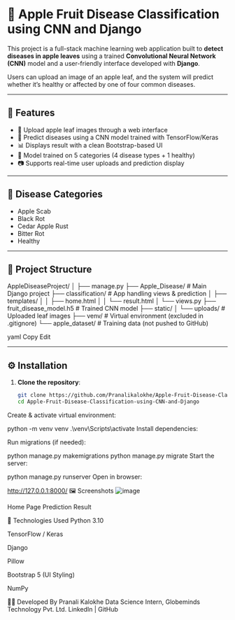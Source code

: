 # 🍎 Apple Fruit Disease Classification using CNN and Django

This project is a full-stack machine learning web application built to **detect diseases in apple leaves** using a trained **Convolutional Neural Network (CNN)** model and a user-friendly interface developed with **Django**.

Users can upload an image of an apple leaf, and the system will predict whether it’s healthy or affected by one of four common diseases.

---

## 🚀 Features

- 📁 Upload apple leaf images through a web interface
- 🤖 Predict diseases using a CNN model trained with TensorFlow/Keras
- 📊 Displays result with a clean Bootstrap-based UI
- 🧠 Model trained on 5 categories (4 disease types + 1 healthy)
- 📷 Supports real-time user uploads and prediction display

---

## 🧪 Disease Categories

- Apple Scab
- Black Rot
- Cedar Apple Rust
- Bitter Rot
- Healthy

---

## 📂 Project Structure

AppleDiseaseProject/
│
├── manage.py
├── Apple_Disease/ # Main Django project
├── classification/ # App handling views & prediction
│ ├── templates/
│ │ ├── home.html
│ │ └── result.html
│ └── views.py
├── fruit_disease_model.h5 # Trained CNN model
├── static/
│ └── uploads/ # Uploaded leaf images
├── venv/ # Virtual environment (excluded in .gitignore)
└── apple_dataset/ # Training data (not pushed to GitHub)

yaml
Copy
Edit

---

## ⚙️ Installation

1. **Clone the repository**:
   ```bash
   git clone https://github.com/Pranalikalokhe/Apple-Fruit-Disease-Classification-using-CNN-and-Django.git
   cd Apple-Fruit-Disease-Classification-using-CNN-and-Django
Create & activate virtual environment:


python -m venv venv
.\venv\Scripts\activate
Install dependencies:



Run migrations (if needed):


python manage.py makemigrations
python manage.py migrate
Start the server:


python manage.py runserver
Open in browser:


http://127.0.0.1:8000/
🖼️ Screenshots
![image](https://github.com/user-attachments/assets/c4034129-d73c-49c7-a9bf-ebe0870524cb)


Home Page	Prediction Result

🧠 Technologies Used
Python 3.10

TensorFlow / Keras

Django

Pillow

Bootstrap 5 (UI Styling)

NumPy

👩‍💻 Developed By
Pranali Kalokhe
Data Science Intern, Globeminds Technology Pvt. Ltd.
LinkedIn | GitHub

